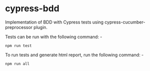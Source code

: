 # cypress-bdd
Implementation of BDD with Cypress tests using cypress-cucumber-preprocessor plugin.

Tests can be run with the following command: -
```
npm run test
```

To run tests and generate html report, run the following command: -
```
npm run all
```
